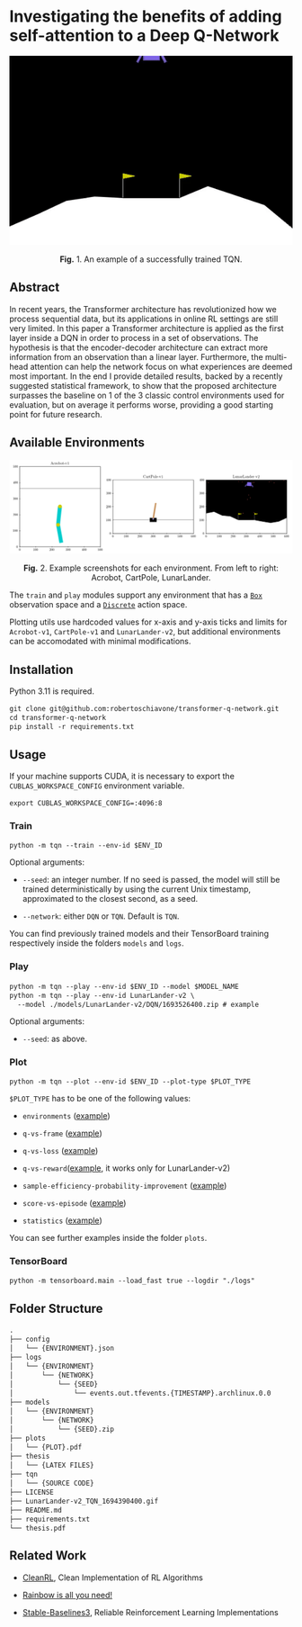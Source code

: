 # Investigating the benefits of adding self-attention to a Deep Q-Network

 <div align="center">
    <img src="./LunarLander-v2_TQN_1694390400.gif" alt="LunarLander-v2 video"> 
    <p>
        <strong>Fig.</strong> 1. An example of a successfully trained TQN.
    </p>
</div> 

## Abstract

In recent years, the Transformer architecture has revolutionized how we process
sequential data, but its applications in online RL settings are still very
limited. In this paper a Transformer architecture is applied as the first layer
inside a DQN in order to process in a set of observations. The hypothesis is
that the encoder-decoder architecture can extract more information from an
observation than a linear layer. Furthermore, the multi-head attention can help
the network focus on what experiences are deemed most important. In the end I
provide detailed results, backed by a recently suggested statistical framework,
to show that the proposed architecture surpasses the baseline on 1 of the 3
classic control environments used for evaluation, but on average it performs
worse, providing a good starting point for future research.

## Available Environments

 <div align="center">
    <img src="./plots/environments.png" alt="environments"> 
    <p>
        <strong>Fig.</strong> 2. Example screenshots for each environment. From
            left to right: Acrobot, CartPole, LunarLander.
    </p>
</div>


The `train` and `play` modules support any environment that has a
[`Box`](https://gymnasium.farama.org/api/spaces/fundamental/#box) observation
space and a
[`Discrete`](https://gymnasium.farama.org/api/spaces/fundamental/#discrete)
action space.

Plotting utils use hardcoded values for x-axis and y-axis ticks and limits
for `Acrobot-v1`, `CartPole-v1` and `LunarLander-v2`, but additional
environments can be accomodated with minimal modifications.

## Installation

Python 3.11 is required.

```shell
git clone git@github.com:robertoschiavone/transformer-q-network.git
cd transformer-q-network
pip install -r requirements.txt
```

## Usage

If your machine supports CUDA, it is necessary to export the
`CUBLAS_WORKSPACE_CONFIG` environment variable.

```shell
export CUBLAS_WORKSPACE_CONFIG=:4096:8
```

### Train

```shell
python -m tqn --train --env-id $ENV_ID
```

Optional arguments:

- `--seed`: an integer number. If no seed is passed, the model will
  still be trained deterministically by using the current Unix timestamp,
  approximated to the closest second, as a seed.

- `--network`: either `DQN` or `TQN`. Default is `TQN`.

You can find previously trained models and their TensorBoard training
respectively inside the folders `models` and `logs`.

### Play

```shell
python -m tqn --play --env-id $ENV_ID --model $MODEL_NAME
python -m tqn --play --env-id LunarLander-v2 \
  --model ./models/LunarLander-v2/DQN/1693526400.zip # example
```

Optional arguments:

- `--seed`: as above.

### Plot

```shell
python -m tqn --plot --env-id $ENV_ID --plot-type $PLOT_TYPE
```

`$PLOT_TYPE` has to be one of the following values:

- `environments` ([example](./plots/environments.pdf))

- `q-vs-frame` ([example](./plots/q-vs-frame_DQN_LunarLander-v2.pdf))

- `q-vs-loss` ([example](./plots/q-vs-loss_DQN-TQN_LunarLander-v2.pdf))

- `q-vs-reward`([example](./plots/q-vs-reward_LunarLander-v2.pdf), it works only
  for LunarLander-v2)

- `sample-efficiency-probability-improvement` ([example](./plots/sample-efficiency-probability-improvement_DQN-TQN_LunarLander-v2.pdf))

- `score-vs-episode` ([example](./plots/score-vs-episode_DQN-TQN_LunarLander-v2.pdf))

- `statistics` ([example](./plots/statistics_DQN-TQN_LunarLander-v2.pdf))

You can see further examples inside the folder `plots`.

### TensorBoard

```shell
python -m tensorboard.main --load_fast true --logdir "./logs"
```

## Folder Structure

```text
.
├── config
│   └── {ENVIRONMENT}.json
├── logs
│   └── {ENVIRONMENT}
│       └── {NETWORK}
│           └── {SEED}
│               └── events.out.tfevents.{TIMESTAMP}.archlinux.0.0
├── models
│   └── {ENVIRONMENT}
│       └── {NETWORK}
│           └── {SEED}.zip
├── plots
│   └── {PLOT}.pdf
├── thesis
│   └── {LATEX FILES}
├── tqn
│   └── {SOURCE CODE}
├── LICENSE
├── LunarLander-v2_TQN_1694390400.gif
├── README.md
├── requirements.txt
└── thesis.pdf
```

## Related Work

- [CleanRL](https://github.com/vwxyzjn/cleanrl), Clean Implementation of RL
  Algorithms

- [Rainbow is all you need!](https://github.com/Curt-Park/rainbow-is-all-you-need)

- [Stable-Baselines3](https://stable-baselines3.readthedocs.io/en/master/),
  Reliable Reinforcement Learning Implementations
